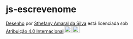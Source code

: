 # js-escrevenome

<p xmlns:cc="http://creativecommons.org/ns#" xmlns:dct="http://purl.org/dc/terms/"><a property="dct:title" rel="cc :attributionURL" href="https://sthefany-sfs.github.io/js-escrevenome/">Desenho</a> por <a rel="cc:attributionURL dct:creator" property="cc:attributionName" href ="https://github.com/sthefany-sfs">Sthefany Amaral da Silva</a> está licenciada sob <a href="http://creativecommons.org/licenses/by/4.0/?ref=chooser- v1" target="_blank" rel="license noopener noreferrer" style="display:inline-block;">Atribuição 4.0 Internacional<img style="height:22px!important;margin-left:3px;vertical-align:text -fundo;" src="https://mirrors.creativecommons.org/presskit/icons/cc.svg?ref=chooser-v1"><img style="height:22px!important;margin-left:3px;vertical-align:text -fundo;" src="https://mirrors.creativecommons.org/presskit/icons/by.svg?ref=chooser-v1"></a></p>

